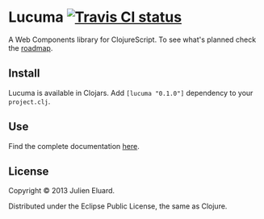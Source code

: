 # Lucuma [![Travis CI status](https://secure.travis-ci.org/jeluard/lucuma.png)](http://travis-ci.org/#!/jeluard/lucuma/builds)

A Web Components library for ClojureScript. To see what's planned check the [roadmap](https://github.com/jeluard/lucuma/issues/milestones).

## Install

Lucuma is available in Clojars. Add `[lucuma "0.1.0"]` dependency to your `project.clj`.

## Use

Find the complete documentation [here](http://jeluard.github.io/lucuma).

## License

Copyright © 2013 Julien Eluard.

Distributed under the Eclipse Public License, the same as Clojure.
